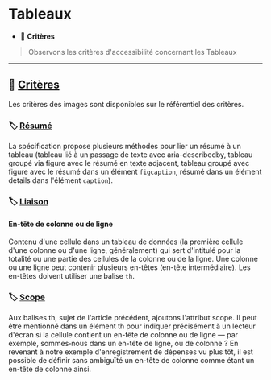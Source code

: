 # Tableaux

*  🔖 **Critères**

> Observons les critères d'accessibilité concernant les Tableaux

___

## 📑 [Critères](https://www.numerique.gouv.fr/publications/rgaa-accessibilite/methode/criteres/#topic)

Les critères des images sont disponibles sur le référentiel des critères.

### 🏷️ **[Résumé](https://references.modernisation.gouv.fr/rgaa-accessibilite/glossaire.html#rsum-de-tableau)**

La spécification propose plusieurs méthodes pour lier un résumé à un tableau (tableau lié à un passage de texte avec aria-describedby, tableau groupé via figure avec le résumé en texte adjacent, tableau groupé avec figure avec le résumé dans un élément `figcaption`, résumé dans un élément details dans l'élément `caption`).

### 🏷️ **[Liaison](https://references.modernisation.gouv.fr/rgaa-accessibilite/glossaire.html#entte-de-colonne-ou-de-ligne)**

#### En-tête de colonne ou de ligne

Contenu d'une cellule dans un tableau de données (la première cellule d'une colonne ou d'une ligne, généralement) qui sert d'intitulé pour la totalité ou une partie des cellules de la colonne ou de la ligne. Une colonne ou une ligne peut contenir plusieurs en-têtes (en-tête intermédiaire). Les en-têtes doivent utiliser une balise `th`.

### 🏷️ **[Scope](https://developer.mozilla.org/fr/docs/Apprendre/HTML/Tableaux/Advanced)**

Aux balises th, sujet de l'article précédent, ajoutons l'attribut scope. Il peut être mentionné dans un élément th pour indiquer précisément à un lecteur d'écran si la cellule contient un en-tête de colonne ou de ligne — par exemple, sommes‑nous dans un en-tête de ligne, ou de colonne ? En revenant à notre exemple d'enregistrement de dépenses vu plus tôt, il est possible de définir sans ambiguïté un en-tête de colonne comme étant un en-tête de colonne ainsi.
